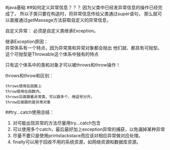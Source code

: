 #java基础
##如何定义异常信息？？？
因为父类中已经发异常信息的操作已经完成了，
所以子类只要在构造时，将异常信息传给父类通过super语句，
那么就可以直接通过getMassage方法获取自定义的异常信息，

自定义异常：
必须是自定义类继承Exception。

继承Exception原因：<br>
异常体系有一个特点，因为异常类和异常对象都会抛出
他们就、都具有可抛型。这个可抛型是Throwable这个体系中独有的特点

只有这个体系中的类和对象才可以被throws和throw操作！

throws和throw和区别：

	throws使用在函数上
	throw使用在函数内。
	throws后面跟着异常类，可以跟多个、用逗号分开。
	throw后面跟的是异常对象

##try...catch使用总结：
1. 对可能出现异常的方法尽量用try...catch包含
2. 可以使用多个catch，最后最好加上exception异常的捕获，以免漏掉某种异常
3. 尽量不要只是使用printstackstace而应该对相应异常做对应处理。
4. finally可以用于回收不用的系统资源，如网络资源和数据库资源。